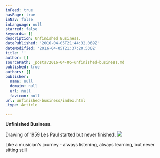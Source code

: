 ```yaml
---
inFeed: true
hasPage: true
inNav: false
inLanguage: null
starred: false
keywords: []
description: Unfinished Business.
datePublished: '2016-04-05T21:44:32.069Z'
dateModified: '2016-04-05T21:37:20.530Z'
title: ''
author: []
sourcePath: _posts/2016-04-05-unfinished-business.md
published: true
authors: []
publisher:
  name: null
  domain: null
  url: null
  favicon: null
url: unfinished-business/index.html
_type: Article

---
```

**Unfinished Business**.

Drawing of 1959 Les Paul started but never finished.
![](https://the-grid-user-content.s3-us-west-2.amazonaws.com/4a370c3e-62e4-4bce-89c4-353f4682cbb5.jpg)

Like a musician's journey - always listening, always learning, but never sitting still